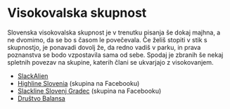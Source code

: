# Visokovalska skupnost

Slovenska visokovalska skupnost je v trenutku pisanja še dokaj majhna, a ne dvomimo, da se bo s časom le povečevala. Če želiš stopiti v stik s skupnostjo, je ponavadi dovolj že, da redno vadiš v parku, in prava poznanstva se bodo vzpostavila sama od sebe. Spodaj je zbranih še nekaj spletnih povezav na skupine, katerih člani se ukvarjajo z visokovanjem.

* [SlackAlien](https://slackalien.com/)
* [Highline Slovenia](https://www.facebook.com/groups/425847847594412/) (skupina na Facebooku)
* [Slackline Slovenj Gradec](https://www.facebook.com/slacklineSG/) (skupina na Facebooku)
* [Društvo Balansa](https://balansa.si/)
